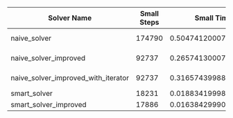 | Solver Name | Small Steps | Small Time | Small Memory | Medium Steps | Medium Time | Medium Memory | Big Steps | Big Time | Big Memory | Gigantic Steps | Gigantic Time | Gigantic Memory |
|-------------|-------------|------------|--------------|--------------|-------------|---------------|-----------|----------|------------|----------------|---------------|-----------------|
| naive_solver | 174790 | 0.5047412000712939 | 192 | >180 sec | >180 sec | >180 sec | >180 sec | >180 sec | >180 sec | >180 sec | >180 sec | >180 sec |
| naive_solver_improved | 92737 | 0.2657413000706583 | 192 | >180 sec | >180 sec | >180 sec | >180 sec | >180 sec | >180 sec | >180 sec | >180 sec | >180 sec |
| naive_solver_improved_with_iterator | 92737 | 0.3165743998833932 | 352 | >180 sec | >180 sec | >180 sec | >180 sec | >180 sec | >180 sec | >180 sec | >180 sec | >180 sec |
| smart_solver | 18231 | 0.01883419998921454 | 336 | 460004 | 1.468984400271438 | 528 | 28868890 | 125.82354539993685 | 2684 | 25000926 | 87.60712619998958 | 2500 |
| smart_solver_improved | 17886 | 0.016384299902711064 | 496 | 478942 | 1.8030101001495495 | 624 | 27567268 | 109.46857000031741 | 2596 | 25001232 | 121.66080270003295 | 2564 |

